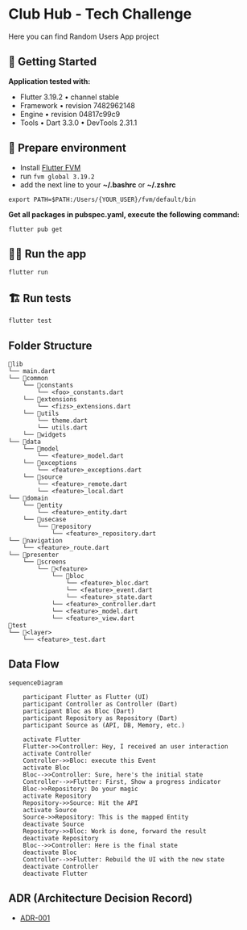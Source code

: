 # Club Hub - Tech Challenge

Here you can find Random Users App project

## 🚀 Getting Started

**Application tested with:**

- Flutter 3.19.2 • channel stable
- Framework • revision 7482962148
- Engine • revision 04817c99c9
- Tools • Dart 3.3.0 • DevTools 2.31.1

## 🚧 Prepare environment

- Install [Flutter FVM](https://fvm.app/documentation/getting-started/installation)
- run `fvm global 3.19.2`
- add the next line to your **~/.bashrc** or **~/.zshrc**
```
export PATH=$PATH:/Users/{YOUR_USER}/fvm/default/bin
``` 
**Get all packages in pubspec.yaml, execute the following command:**
```
flutter pub get
```
## 🏃🏻 Run the app
```
flutter run
```

## 🏗️ Run tests
```
flutter test
```

## Folder Structure
```
📁lib
└── main.dart
└── 📁common
    └── 📁constants
        └── <foo>_constants.dart
    └── 📁extensions
        └── <fizs>_extensions.dart
    └── 📁utils
        └── theme.dart
        └── utils.dart
    └── 📁widgets
└── 📁data
    └── 📁model
        └── <feature>_model.dart
    └── 📁exceptions
        └── <feature>_exceptions.dart
    └── 📁source
        └── <feature>_remote.dart
        └── <feature>_local.dart
└── 📁domain
    └── 📁entity
        └── <feature>_entity.dart
    └── 📁usecase
        └── 📁repository
            └── <feature>_repository.dart
└── 📁navigation
    └── <feature>_route.dart
└── 📁presenter
    └── 📁screens
        └── 📁<feature>
            └── 📁bloc
                └── <feature>_bloc.dart
                └── <feature>_event.dart
                └── <feature>_state.dart
            └── <feature>_controller.dart
            └── <feature>_model.dart
            └── <feature>_view.dart
📁test
└── 📁<layer>
    └── <feature>_test.dart
```

## Data Flow

```mermaid
sequenceDiagram

    participant Flutter as Flutter (UI)
    participant Controller as Controller (Dart)
    participant Bloc as Bloc (Dart)
    participant Repository as Repository (Dart)
    participant Source as (API, DB, Memory, etc.)

    activate Flutter
    Flutter->>Controller: Hey, I received an user interaction
    activate Controller
    Controller->>Bloc: execute this Event
    activate Bloc
    Bloc-->>Controller: Sure, here's the initial state
    Controller-->>Flutter: First, Show a progress indicator
    Bloc->>Repository: Do your magic
    activate Repository
    Repository->>Source: Hit the API
    activate Source
    Source->>Repository: This is the mapped Entity
    deactivate Source
    Repository->>Bloc: Work is done, forward the result
    deactivate Repository
    Bloc-->>Controller: Here is the final state
    deactivate Bloc
    Controller-->>Flutter: Rebuild the UI with the new state
    deactivate Controller
    deactivate Flutter
```

## ADR (Architecture Decision Record)

- [ADR-001](https://docs.google.com/document/d/1grFuMU7aMrDAgL1tGQzoQGrYPDRRUOGfAapWPiFm4Vc/edit?usp=sharing)

